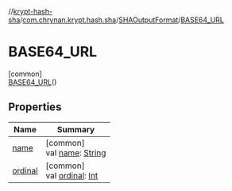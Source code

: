 //[krypt-hash-sha](../../../../index.md)/[com.chrynan.krypt.hash.sha](../../index.md)/[SHAOutputFormat](../index.md)/[BASE64_URL](index.md)

# BASE64_URL

[common]\
[BASE64_URL](index.md)()

## Properties

| Name | Summary |
|---|---|
| [name](../../-s-h-a-type/-s-h-a_1/index.md#-372974862%2FProperties%2F-1775027490) | [common]<br>val [name](../../-s-h-a-type/-s-h-a_1/index.md#-372974862%2FProperties%2F-1775027490): [String](https://kotlinlang.org/api/latest/jvm/stdlib/kotlin/-string/index.html) |
| [ordinal](../../-s-h-a-type/-s-h-a_1/index.md#-739389684%2FProperties%2F-1775027490) | [common]<br>val [ordinal](../../-s-h-a-type/-s-h-a_1/index.md#-739389684%2FProperties%2F-1775027490): [Int](https://kotlinlang.org/api/latest/jvm/stdlib/kotlin/-int/index.html) |

